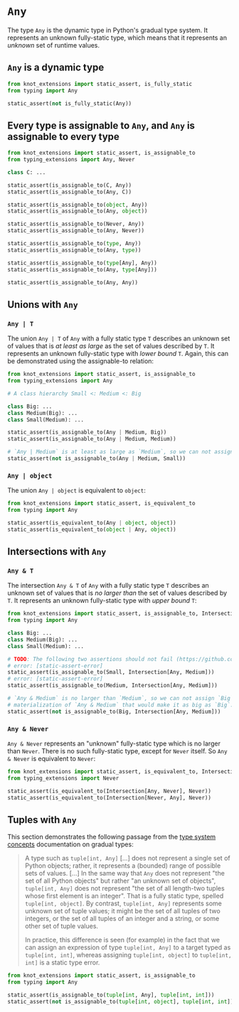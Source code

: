 # `Any`

The type `Any` is the dynamic type in Python's gradual type system. It represents an unknown
fully-static type, which means that it represents an *unknown* set of runtime values.

## `Any` is a dynamic type

```py
from knot_extensions import static_assert, is_fully_static
from typing import Any

static_assert(not is_fully_static(Any))
```

## Every type is assignable to `Any`, and `Any` is assignable to every type

```py
from knot_extensions import static_assert, is_assignable_to
from typing_extensions import Any, Never

class C: ...

static_assert(is_assignable_to(C, Any))
static_assert(is_assignable_to(Any, C))

static_assert(is_assignable_to(object, Any))
static_assert(is_assignable_to(Any, object))

static_assert(is_assignable_to(Never, Any))
static_assert(is_assignable_to(Any, Never))

static_assert(is_assignable_to(type, Any))
static_assert(is_assignable_to(Any, type))

static_assert(is_assignable_to(type[Any], Any))
static_assert(is_assignable_to(Any, type[Any]))

static_assert(is_assignable_to(Any, Any))
```

## Unions with `Any`

### `Any | T`

The union `Any | T` of `Any` with a fully static type `T` describes an unknown set of values that is
*at least as large* as the set of values described by `T`. It represents an unknown fully-static
type with *lower bound* `T`. Again, this can be demonstrated using the assignable-to relation:

```py
from knot_extensions import static_assert, is_assignable_to
from typing_extensions import Any

# A class hierarchy Small <: Medium <: Big

class Big: ...
class Medium(Big): ...
class Small(Medium): ...

static_assert(is_assignable_to(Any | Medium, Big))
static_assert(is_assignable_to(Any | Medium, Medium))

# `Any | Medium` is at least as large as `Medium`, so we can not assign it to `Small`:
static_assert(not is_assignable_to(Any | Medium, Small))
```

### `Any | object`

The union `Any | object` is equivalent to `object`:

```py
from knot_extensions import static_assert, is_equivalent_to
from typing import Any

static_assert(is_equivalent_to(Any | object, object))
static_assert(is_equivalent_to(object | Any, object))
```

## Intersections with `Any`

### `Any & T`

The intersection `Any & T` of `Any` with a fully static type `T` describes an unknown set of values
that is *no larger than* the set of values described by `T`. It represents an unknown fully-static
type with *upper bound* `T`:

```py
from knot_extensions import static_assert, is_assignable_to, Intersection
from typing import Any

class Big: ...
class Medium(Big): ...
class Small(Medium): ...

# TODO: The following two assertions should not fail (https://github.com/astral-sh/ruff/issues/14899)
# error: [static-assert-error]
static_assert(is_assignable_to(Small, Intersection[Any, Medium]))
# error: [static-assert-error]
static_assert(is_assignable_to(Medium, Intersection[Any, Medium]))

# `Any & Medium` is no larger than `Medium`, so we can not assign `Big` to it. There is no possible
# materialization of `Any & Medium` that would make it as big as `Big`:
static_assert(not is_assignable_to(Big, Intersection[Any, Medium]))
```

### `Any & Never`

`Any & Never` represents an "unknown" fully-static type which is no larger than `Never`. There is no
such fully-static type, except for `Never` itself. So `Any & Never` is equivalent to `Never`:

```py
from knot_extensions import static_assert, is_equivalent_to, Intersection
from typing_extensions import Never

static_assert(is_equivalent_to(Intersection[Any, Never], Never))
static_assert(is_equivalent_to(Intersection[Never, Any], Never))
```

## Tuples with `Any`

This section demonstrates the following passage from the [type system concepts] documentation on
gradual types:

> A type such as `tuple[int, Any]` […] does not represent a single set of Python objects; rather, it
> represents a (bounded) range of possible sets of values. […] In the same way that `Any` does not
> represent "the set of all Python objects" but rather "an unknown set of objects",
> `tuple[int, Any]` does not represent "the set of all length-two tuples whose first element is an
> integer". That is a fully static type, spelled `tuple[int, object]`. By contrast,
> `tuple[int, Any]` represents some unknown set of tuple values; it might be the set of all tuples
> of two integers, or the set of all tuples of an integer and a string, or some other set of tuple
> values.
>
> In practice, this difference is seen (for example) in the fact that we can assign an expression of
> type `tuple[int, Any]` to a target typed as `tuple[int, int]`, whereas assigning
> `tuple[int, object]` to `tuple[int, int]` is a static type error.

```py
from knot_extensions import static_assert, is_assignable_to
from typing import Any

static_assert(is_assignable_to(tuple[int, Any], tuple[int, int]))
static_assert(not is_assignable_to(tuple[int, object], tuple[int, int]))
```

[type system concepts]: https://typing.readthedocs.io/en/latest/spec/concepts.html#gradual-types

